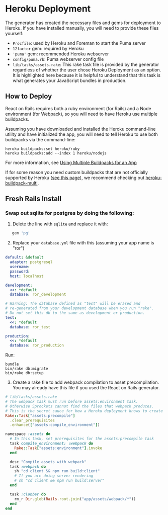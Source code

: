 # Heroku Deployment
The generator has created the necessary files and gems for deployment to Heroku. If you have installed manually, you will need to provide these files yourself:

+ `Procfile`: used by Heroku and Foreman to start the Puma server
+ `12factor` gem: required by Heroku
+ `'puma'` gem: recommended Heroku webserver
+ `config/puma.rb`: Puma webserver config file
+ `lib/tasks/assets.rake`: This rake task file is provided by the generator regardless of whether the user chose Heroku Deployment as an option. It is highlighted here because it is helpful to understand that this task is what generates your JavaScript bundles in production.

## How to Deploy

React on Rails requires both a ruby environment (for Rails) and a Node environment (for Webpack), so you will need to have Heroku use multiple buildpacks.

Assuming you have downloaded and installed the Heroku command-line utility and have initialized the app, you will need to tell Heroku to use both buildpacks via the command-line:

```
heroku buildpacks:set heroku/ruby
heroku buildpacks:add --index 1 heroku/nodejs
```

For more information, see [Using Multiple Buildpacks for an App](https://devcenter.heroku.com/articles/using-multiple-buildpacks-for-an-app)

If for some reason you need custom buildpacks that are not officially supported by Heroku ([see this page](https://devcenter.heroku.com/articles/buildpacks)), we recommend checking out [heroku-buildpack-multi](https://github.com/ddollar/heroku-buildpack-multi).

## Fresh Rails Install

### Swap out sqlite for postgres by doing the following:

1. Delete the line with `sqlite` and replace it with:

```ruby
   gem 'pg'
```

2. Replace your `database.yml` file with this (assuming your app name is "ror")

```yml
default: &default
  adapter: postgresql
  username:
  password:
  host: localhost

development:
  <<: *default
  database: ror_development

# Warning: The database defined as "test" will be erased and
# re-generated from your development database when you run "rake".
# Do not set this db to the same as development or production.
test:
  <<: *default
  database: ror_test

production:
  <<: *default
  database: ror_production
```

Run:

```
bundle
bin/rake db:migrate
bin/rake db:setup
```

3. Create a rake file to add webpack compilation to asset precompilation. You may already have this file if you used the React on Rails generator.

```ruby
# lib/tasks/assets.rake
# The webpack task must run before assets:environment task.
# Otherwise Sprockets cannot find the files that webpack produces.
# This is the secret sauce for how a Heroku deployment knows to create the webpack generated JavaScript files.
Rake::Task["assets:precompile"]
  .clear_prerequisites
  .enhance(["assets:compile_environment"])

namespace :assets do
  # In this task, set prerequisites for the assets:precompile task
  task compile_environment: :webpack do
    Rake::Task["assets:environment"].invoke
  end

  desc "Compile assets with webpack"
  task :webpack do
    sh "cd client && npm run build:client"
    # If you are doing server rendering
    # sh "cd client && npm run build:server"
  end

  task :clobber do
    rm_r Dir.glob(Rails.root.join("app/assets/webpack/*"))
  end
end
```



